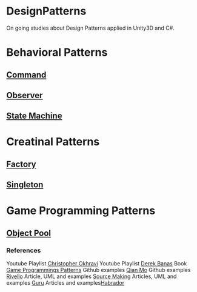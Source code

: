 # DesignPatterns

On going studies about Design Patterns applied in Unity3D and C#.

# Behavioral Patterns
  ## [Command](https://github.com/ycarowr/DesignPatterns/tree/master/Assets/Behavioral/Command)
  ## [Observer](https://github.com/ycarowr/DesignPatterns/tree/master/Assets/Behavioral/Observer)
  ## [State Machine](https://github.com/ycarowr/DesignPatterns/tree/master/Assets/Behavioral/StateMachine)

# Creatinal Patterns
  ## [Factory](https://github.com/ycarowr/DesignPatterns/tree/master/Assets/Creational/Factory)
  ## [Singleton](https://github.com/ycarowr/DesignPatterns/tree/master/Assets/Creational/Singleton)

# Game Programming Patterns
  ## [Object Pool](https://github.com/ycarowr/DesignPatterns/tree/master/Assets/GameProgramming/ObjectPooler)

### References

Youtube Playlist [Christopher Okhravi](https://www.youtube.com/playlist?list=PLrhzvIcii6GNjpARdnO4ueTUAVR9eMBpc)
Youtube Playlist [Derek Banas](https://www.youtube.com/playlist?list=PLF206E906175C7E07)
Book [Game Programmings Patterns](https://gameprogrammingpatterns.com/contents.html)
Github examples [Qian Mo](https://github.com/QianMo/Unity-Design-Pattern)
Github examples [Rivello](https://github.com/srivello/UnityDesignPatterns)
Article, UML and examples [Source Making](https://sourcemaking.com/design_patterns)
Articles, UML and examples [Guru](https://refactoring.guru/design-patterns)
Articles and examples[Habrador](https://www.habrador.com/tutorials/programming-patterns)
